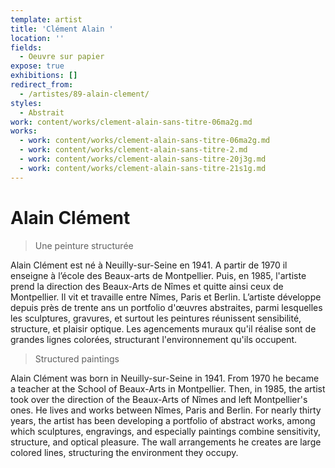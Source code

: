```yaml
---
template: artist
title: 'Clément Alain '
location: ''
fields:
  - Oeuvre sur papier
expose: true
exhibitions: []
redirect_from:
  - /artistes/89-alain-clement/
styles:
  - Abstrait
work: content/works/clement-alain-sans-titre-06ma2g.md
works:
  - work: content/works/clement-alain-sans-titre-06ma2g.md
  - work: content/works/clement-alain-sans-titre-2.md
  - work: content/works/clement-alain-sans-titre-20j3g.md
  - work: content/works/clement-alain-sans-titre-21s1g.md
---
```


# Alain Clément

> Une peinture structurée

Alain Clément est né à Neuilly-sur-Seine en 1941. A partir de 1970 il enseigne à l’école des Beaux-arts de Montpellier. Puis, en 1985, l'artiste prend la direction des Beaux-Arts de Nîmes et quitte ainsi ceux de Montpellier.  Il vit et travaille entre Nîmes, Paris et Berlin. L’artiste développe depuis près de trente ans un portfolio d'œuvres abstraites, parmi lesquelles les sculptures, gravures, et surtout les peintures  réunissent sensibilité, structure, et plaisir optique. Les agencements muraux qu'il réalise sont de grandes lignes colorées, structurant l'environnement qu'ils occupent.

> Structured paintings

Alain Clément was born in Neuilly-sur-Seine in 1941. From 1970 he became a teacher at the School of Beaux-Arts in Montpellier. Then, in 1985, the artist took over the direction of the Beaux-Arts of Nîmes and left Montpellier's ones.  He lives and works between Nîmes, Paris and Berlin. For nearly thirty years, the artist has been developing a portfolio of abstract works, among which sculptures, engravings, and especially paintings combine sensitivity, structure, and optical pleasure. The wall arrangements he creates are large colored lines, structuring the environment they occupy.

